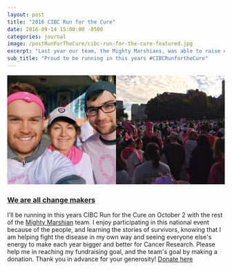 ```yaml
---
layout: post
title: "2016 CIBC Run for the Cure"
date: 2016-09-14 15:00:00 -0500
categories: journal
image: /postRunForTheCure/cibc-run-for-the-cure-featured.jpg
excerpt: "Last year our team, the Mighty Marshians, was able to raise over $5,000 for the CIBC Run for the Cure, help us get there again for 2016! "
sub_title: "Proud to be running in this years #CIBCRunfortheCure"
---
```


<div class="postImg">
  <a href="https://cibcrunforthecure.supportcbcf.com/site/TR/RunfortheCureFY17/RFTC17?px=4119788&pg=personal&fr_id=2551&imt=personal&uuid=390ab62b-3b02-45a4-aae9-f0f4099d53f5&bc=1473964138102">
    <img src="/img/postRunForTheCure/cibc-run-for-the-cure.jpg" />
  </a>
</div>

### [We are all change makers](https://cibcrunforthecure.supportcbcf.com/site/TR/RunfortheCureFY17/RFTC17?px=4119788&pg=personal&fr_id=2551&imt=personal&uuid=390ab62b-3b02-45a4-aae9-f0f4099d53f5&bc=1473964138102)

I’ll be running in this years CIBC Run for the Cure on October 2 with the rest of the [Mighty Marshian](https://cibcrunforthecure.supportcbcf.com/site/TR/RunfortheCureFY17/RFTC17?team_id=98511&pg=team&fr_id=2551) team. I enjoy participating in this national event because of the people, and learning the stories of survivors, knowing that I am helping fight the disease in my own way and seeing everyone else's energy to make each year bigger and better for Cancer Research. Please help me in reaching my fundraising goal, and the team's goal by making a donation. Thank you in advance for your generosity! [Donate here](https://cibcrunforthecure.supportcbcf.com/site/TR/RunfortheCureFY17/RFTC17?px=4119788&pg=personal&fr_id=2551&imt=personal&uuid=390ab62b-3b02-45a4-aae9-f0f4099d53f5&bc=1473964138102)
